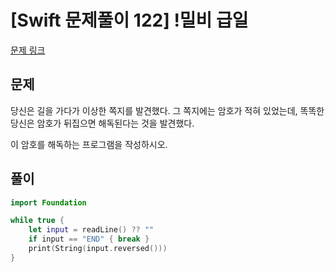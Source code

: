 # [Swift 문제풀이 122] !밀비 급일

[문제 링크](https://www.acmicpc.net/problem/11365)

## 문제

당신은 길을 가다가 이상한 쪽지를 발견했다. 그 쪽지에는 암호가 적혀 있었는데, 똑똑한 당신은 암호가 뒤집으면 해독된다는 것을 발견했다.

이 암호를 해독하는 프로그램을 작성하시오.

## 풀이

```swift
import Foundation

while true {
    let input = readLine() ?? ""
    if input == "END" { break }
    print(String(input.reversed()))
}
```
